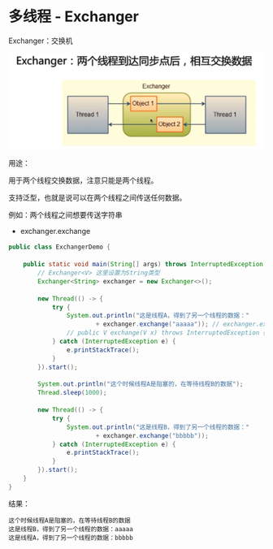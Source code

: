 # 多线程 - Exchanger

Exchanger：交换机

![image-20201129233325419](images\image-20201129233325419.png)

用途：

用于两个线程交换数据，注意只能是两个线程。

支持泛型，也就是说可以在两个线程之间传送任何数据。



例如：两个线程之间想要传送字符串

- exchanger.exchange

```java
public class ExchangerDemo {

    public static void main(String[] args) throws InterruptedException {
        // Exchanger<V> 这里设置为String类型
        Exchanger<String> exchanger = new Exchanger<>();

        new Thread(() -> {
            try {
                System.out.println("这是线程A，得到了另一个线程的数据："
                        + exchanger.exchange("aaaaa")); // exchanger.exchange()交换数据，会进行阻塞
                // public V exchange(V x) throws InterruptedException {
            } catch (InterruptedException e) {
                e.printStackTrace();
            }
        }).start();

        System.out.println("这个时候线程A是阻塞的，在等待线程B的数据");
        Thread.sleep(1000);

        new Thread(() -> {
            try {
                System.out.println("这是线程B，得到了另一个线程的数据："
                        + exchanger.exchange("bbbbb"));
            } catch (InterruptedException e) {
                e.printStackTrace();
            }
        }).start();
    }
}
```



结果：

```
这个时候线程A是阻塞的，在等待线程B的数据
这是线程B，得到了另一个线程的数据：aaaaa
这是线程A，得到了另一个线程的数据：bbbbb
```


